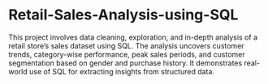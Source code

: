 # Retail-Sales-Analysis-using-SQL
This project involves data cleaning, exploration, and in-depth analysis of a retail store’s sales dataset using SQL. The analysis uncovers customer trends, category-wise performance, peak sales periods, and customer segmentation based on gender and purchase history. It demonstrates real-world use of SQL for extracting insights from structured data.

